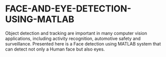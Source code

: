 # FACE-AND-EYE-DETECTION-USING-MATLAB
Object detection and tracking are important in many computer vision applications, including activity recognition, automotive safety and surveillance. Presented here is a Face detection using MATLAB system that can detect not only a Human face but also eyes.
